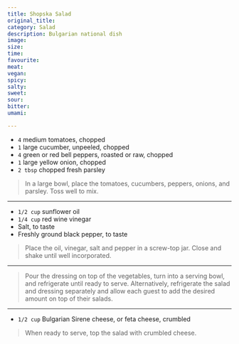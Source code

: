 ```yaml
---
title: Shopska Salad
original_title:
category: Salad
description: Bulgarian national dish
image:
size:
time:
favourite:
meat:
vegan:
spicy:
salty:
sweet:
sour:
bitter:
umami:

---
```


<!---
Here down is where you want steps/ingredients. An example of a step is:
---

* `1/4 cup` Soy Sauce
* `1/4 cup` Mirin
* `1/4 cup` Sake
* `1 tsp` Sugar

>In a small saucepan, combine all the ingredients for the marinade

---
Note the triple dashes, paragraph spaces, back dashes and other formatting.
-->

* `4` medium tomatoes, chopped
* `1` large cucumber, unpeeled, chopped
* `4` green or red bell peppers, roasted or raw, chopped
* `1` large yellow onion, chopped
* `2 tbsp` chopped fresh parsley

>In a large bowl, place the tomatoes, cucumbers, peppers, onions, and parsley. Toss well to mix.

---

* `1/2 cup` sunflower oil
* `1/4 cup` red wine vinegar
* Salt, to taste
* Freshly ground black pepper, to taste

>Place the oil, vinegar, salt and pepper in a screw-top jar. Close and shake until well incorporated.

---

>Pour the dressing on top of the vegetables, turn into a serving bowl, and refrigerate until ready to serve. Alternatively, refrigerate the salad and dressing separately and allow each guest to add the desired amount on top of their salads.

---

* `1/2 cup` Bulgarian Sirene cheese, or feta cheese, crumbled

>When ready to serve, top the salad with crumbled cheese.